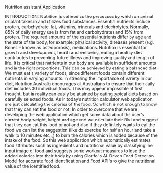 
Nutrition assistant Application


INTRODUCTION:
     Nutrition is defined as the processes by which an animal or plant takes in and utilizes food substances. Essential nutrients include protein, carbohydrate, fat, vitamins, minerals and electrolytes. Normally, 85% of daily energy use is from fat and carbohydrates and 15% from protein.   The required amounts of the essential nutrients differ by age and the state of the body, for example: physical activity, diseases present (e.g. Bones – known as osteoporosis), medications. Nutrition is essential for growth and development, health and wellbeing, eating a healthy diet contributes to preventing future illness and improving quality and length of life. 
     It is critical that nutrients in our body are available in sufficient amounts and in the right proportions. This can be achieved by eating a balanced diet. We must eat a variety of foods, since different foods contain different nutrients in varying amounts. In stressing the importance of variety in our diet, Nutrition Australia encourages all Australians to ensure that their daily diet includes 30 individual foods. This may appear impossible at first thought, but in reality can easily be attained by eating typical diets based on carefully selected foods.
     As in today’s nutrition calculator web application are just calculating the calories of the food. So which is not enough to know that they can eat the food or not. In order to overcome that we are developing the web application which get some data about the user’s current body weight, height and age and we calculate their BMI and suggest that they can eat this food or not and also if they definitely wants to eat the food we can list the suggestion (like do exercise for half an hour and take a walk to 10 minutes etc..,) to burn the calories which is added because of the intake of the food. So this web application which automatically estimates food attributes such as ingredients and nutritional value by classifying the input image of food and suggests some workout measures to lose the added calories into their body by using Clarifai's AI-Driven Food Detection Model for accurate food identification and Food API's to give the nutritional value of the identified food.
     
  
